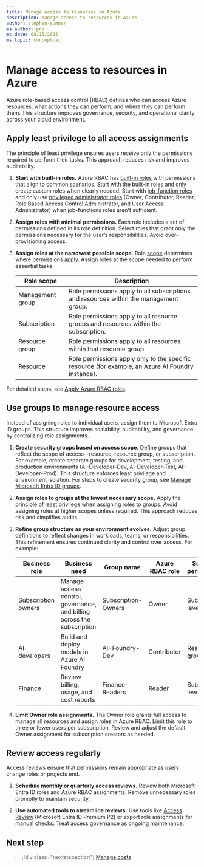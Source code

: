 ```yaml
---
title: Manage access to resources in Azure
description: Manage access to resources in Azure
author: stephen-sumner
ms.author: pnp
ms.date: 08/15/2025
ms.topic: conceptual
---
```


# Manage access to resources in Azure

Azure role-based access control (RBAC) defines who can access Azure resources, what actions they can perform, and where they can perform them. This structure improves governance, security, and operational clarity across your cloud environment.

## Apply least privilege to all access assignments

The principle of least privilege ensures users receive only the permissions required to perform their tasks. This approach reduces risk and improves auditability.

1. **Start with built-in roles.** Azure RBAC has [built-in roles](/azure/role-based-access-control/built-in-roles) with permissions that align to common scenarios. Start with the built-in roles and only create custom roles when clearly needed. Start with [job-function roles](/azure/role-based-access-control/role-assignments-steps#job-function-roles) and only use [privileged administrator roles](/azure/role-based-access-control/role-assignments-steps#privileged-administrator-roles) (Owner, Contributor, Reader, Role Based Access Control Administrator, and User Access Administrator) when job-functions roles aren't sufficient.

2. **Assign roles with minimal permissions.** Each role includes a set of permissions defined in its role definition. Select roles that grant only the permissions necessary for the user’s responsibilities. Avoid over-provisioning access.

3. **Assign roles at the narrowest possible scope.** Role [scope](/azure/role-based-access-control/scope-overview) determines where permissions apply. Assign roles at the scope needed to perform essential tasks.

    | Role scope           | Description                                                                 |
    |------------------|-----------------------------------------------------------------------------|
    | Management group | Role permissions apply to all subscriptions and resources within the management group. |
    | Subscription     | Role permissions apply to all resource groups and resources within the subscription. |
    | Resource group   | Role permissions apply to all resources within that resource group.        |
    | Resource         | Role permissions apply only to the specific resource (for example, an Azure AI Foundry instance). |

For detailed steps, see [Apply Azure RBAC roles](/azure/role-based-access-control/role-assignments-portal).

## Use groups to manage resource access

Instead of assigning roles to individual users, assign them to Microsoft Entra ID groups. This structure improves scalability, auditability, and governance by centralizing role assignments.

1. **Create security groups based on access scope.** Define groups that reflect the scope of access—resource, resource group, or subscription. For example, create separate groups for development, testing, and production environments (AI-Developer-Dev, AI-Developer-Test, AI-Developer-Prod). This structure enforces least privilege and environment isolation. For steps to create security group, see [Manage Microsoft Entra ID groups](/entra/fundamentals/how-to-manage-groups).

2. **Assign roles to groups at the lowest necessary scope.** Apply the principle of least privilege when assigning roles to groups. Avoid assigning roles at higher scopes unless required. This approach reduces risk and simplifies audits.

3. **Refine group structure as your environment evolves.** Adjust group definitions to reflect changes in workloads, teams, or responsibilities. This refinement ensures continued clarity and control over access. For example:

    | Business role          | Business need                                                      | Group name         | Azure RBAC role | Scope of permissions       |
    |-------------------|------------------------------------------------------------------|--------------------|-----------------|----------------------------|
    | Subscription owners | Manage access control, governance, and billing across the subscription | Subscription-Owners | Owner           | Subscription level         |
    | AI developers         | Build and deploy models in Azure AI Foundry                          | AI-Foundry-Dev     | Contributor      | Resource group level       |
    | Finance            | Review billing, usage, and cost reports                                 | Finance-Readers    | Reader           | Subscription level         |

4. **Limit Owner role assignments.** The Owner role grants full access to manage all resources and assign roles in Azure RBAC. Limit this role to three or fewer users per subscription. Review and adjust the default Owner assignment for subscription creators as needed.

## Review access regularly

Access reviews ensure that permissions remain appropriate as users change roles or projects end.

1. **Schedule monthly or quarterly access reviews.** Review both Microsoft Entra ID roles and Azure RBAC assignments. Remove unnecessary roles promptly to maintain security.

2. **Use automated tools to streamline reviews.** Use tools like [Access Review](/entra/id-governance/access-reviews-overview) (Microsoft Entra ID Premium P2) or export role assignments for manual checks. Treat access governance as ongoing maintenance.

## Next step

> [!div class="nextstepaction"]
> [Manage costs](./manage-costs.md)